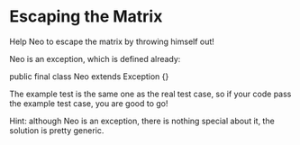 # Escaping the Matrix

Help Neo to escape the matrix by throwing himself out!

Neo is an exception, which is defined already:

public final class Neo extends Exception {}

The example test is the same one as the real test case, so if your code pass the example test case, you are good to go!

Hint: although Neo is an exception, there is nothing special about it, the solution is pretty generic.
